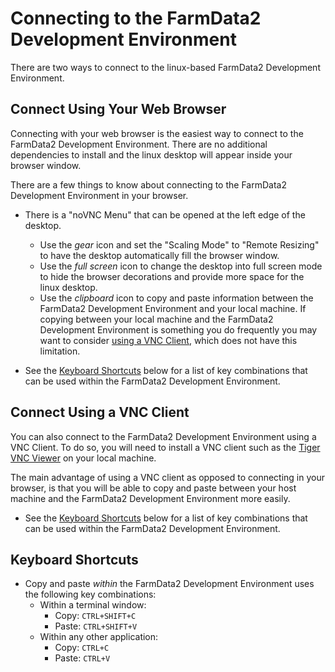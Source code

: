 # Connecting to the FarmData2 Development Environment

There are two ways to connect to the linux-based FarmData2 Development Environment.

## Connect Using Your Web Browser

Connecting with your web browser is the easiest way to connect to the FarmData2 Development Environment. There are no additional dependencies to install and the linux desktop will appear inside your browser window.

There are a few things to know about connecting to the FarmData2 Development Environment in your browser.

- There is a "noVNC Menu" that can be opened at the left edge of the desktop.

  - Use the _gear_ icon and set the "Scaling Mode" to "Remote Resizing" to have the desktop automatically fill the browser window.
  - Use the _full screen_ icon to change the desktop into full screen mode to hide the browser decorations and provide more space for the linux desktop.
  - Use the _clipboard_ icon to copy and paste information between the FarmData2 Development Environment and your local machine. If copying between your local machine and the FarmData2 Development Environment is something you do frequently you may want to consider [using a VNC Client](#connect-using-a-vnc-client), which does not have this limitation.

- See the [Keyboard Shortcuts](#keyboard-shortcuts) below for a list of key combinations that can be used within the FarmData2 Development Environment.

## Connect Using a VNC Client

You can also connect to the FarmData2 Development Environment using a VNC Client. To do so, you will need to install a VNC client such as the [Tiger VNC Viewer](https://sourceforge.net/projects/tigervnc/files/stable/1.13.0/) on your local machine.

The main advantage of using a VNC client as opposed to connecting in your browser, is that you will be able to copy and paste between your host machine and the FarmData2 Development Environment more easily.

- See the [Keyboard Shortcuts](#keyboard-shortcuts) below for a list of key combinations that can be used within the FarmData2 Development Environment.

## Keyboard Shortcuts

- Copy and paste _within_ the FarmData2 Development Environment uses the following key combinations:
  - Within a terminal window:
    - Copy: `CTRL+SHIFT+C`
    - Paste: `CTRL+SHIFT+V`
  - Within any other application:
    - Copy: `CTRL+C`
    - Paste: `CTRL+V`
